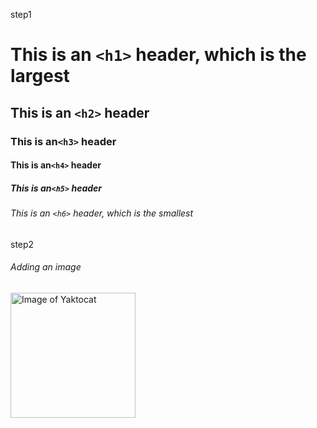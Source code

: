 step1
# This is an `<h1>` header, which is the largest

## This is an `<h2>` header

### This is an`<h3>` header

#### This is an`<h4>` header

##### This is an`<h5>` header

###### This is an `<h6>` header, which is the smallest

step2
###### Adding an image
<img src="https://octodex.github.com/images/yaktocat.png" alt="Image of Yaktocat" width="200" height="200">
